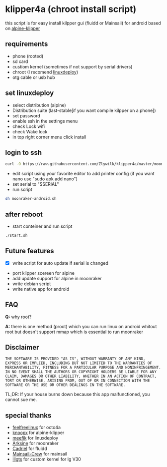 
# klipper4a (chroot install script)  

this script is for easy install kilpper gui (fluidd or Mainsail) for android based on [alpine-klipper](https://github.com/knoopx/alpine-klipper)

## requirements
+ phone (rooted)
+ sd card
+ custiom kernel (sometimes if not support by serial drivers)
+ chroot (I recomend [linuxdeploy](https://github.com/meefik/linuxdeploy))
+ otg cable or usb hub

## set linuxdeploy
+ select distribution (alpine)
+ Distribution suite (last-stable[if you want compile kilpper on a phone])
+ set password
+ enable ssh
in the settings menu 
+ check Lock wifi
+ check Wake lock
+ in top right corner menu click install

## login to ssh
```bash
curl -O https://raw.githubusercontent.com/Zlywilk/klipper4a/master/moonraker-android.sh
```
+ edit script using your favorite editor to add printer config (if you want nano use "sudo apk add nano")
+ set serial to "$SERIAL" 
+ run script 
```bash
sh moonraker-android.sh
```
## after reboot
+ start conteiner and run script
```bash
./start.sh
```
## Future features
- [x] write script  for auto update if serial is changed
+ port klipper scereen for alpine
+ add update support for alpine in moonraker
+ write debian script
+ write native app for android

## FAQ
**Q:** why root?

**A:** there is one method (proot) which you can run linux on android whitout root but doesn't support mmap which is essential to run moonraker

## Disclaimer

```
THE SOFTWARE IS PROVIDED "AS IS", WITHOUT WARRANTY OF ANY KIND, EXPRESS OR IMPLIED, INCLUDING BUT NOT LIMITED TO THE WARRANTIES OF MERCHANTABILITY, FITNESS FOR A PARTICULAR PURPOSE AND NONINFRINGEMENT. IN NO EVENT SHALL THE AUTHORS OR COPYRIGHT HOLDERS BE LIABLE FOR ANY CLAIM, DAMAGES OR OTHER LIABILITY, WHETHER IN AN ACTION OF CONTRACT, TORT OR OTHERWISE, ARISING FROM, OUT OF OR IN CONNECTION WITH THE SOFTWARE OR THE USE OR OTHER DEALINGS IN THE SOFTWARE.
```

TL;DR: If your house burns down because this app malfunctioned, you cannot sue me.

## special thanks
+ [feelfreelinux](https://github.com/feelfreelinux) for octo4a
+ [knoopx](https://github.com/knoopx) for alpine-klipper
+ [meefik](https://github.com/meefik) for linuxdeploy
+ [Arksine](https://github.com/Arksine) for moonraker
+ [Cadriel](https://github.com/fluidd-core) for fluidd
+ [Mainsail-Crew](https://github.com/mainsail-crew) for mainsail
+ [lllgts](https://github.com/lllgts) for custom kernel for lg V30
